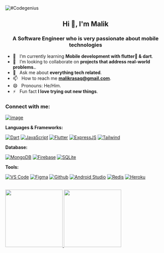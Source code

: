 <img src="https://github.com/malikrasaq/malikrasaq/blob/0a3bc70101be79da9c86721a0646c5c79d8d6a96/Twitter%20header.png" alt="#Codegenius">

<h2 align="center">Hi 👋, I'm Malik</h2>
<h3 align="center">A Software Engineer who is very passionate about mobile technologies</h3>


- 🌱 &nbsp; I’m currently learning **Mobile development with flutter💙 & dart**.
- 👯 &nbsp; I’m looking to collaborate on **projects that address real-world problems.**.
- 💬 &nbsp; Ask me about **everything tech related**.
- 📫 &nbsp; How to reach me **malikrasaq@gmail.com**.
- 😄 &nbsp; Pronouns: He/Him.
- ⚡ &nbsp; Fun fact **I love trying out new things**.

### Connect with me:
[![image](https://img.shields.io/badge/Twitter-1DA1F2?style=for-the-badge&logo=twitter&logoColor=white)](https://twitter.com/malikoras)


**Languages & Frameworks:** 

[![Dart](https://img.shields.io/badge/Dart-6FB6F9?style=for-the-badge&logo=dart&logoColor=blue)](https://dart.dev)
[![JavaScript](https://img.shields.io/badge/JavaScript-323330?style=for-the-badge&logo=javascript&logoColor=F7DF1E)](https://developer.mozilla.org/en-US/docs/Web/JavaScript)
[![Flutter](https://img.shields.io/badge/Flutter-FFFFFF?style=for-the-badge&logo=flutter&logoColor=blue)](https://flutter.dev)
[![ExpressJS](https://img.shields.io/badge/ExpressJS-092E20?style=for-the-badge&logo=express&logoColor=green)](https://expressjs.com/)
[![Tailwind](https://img.shields.io/badge/Tailwind-60BEF8?style=for-the-badge&logo=tailwindcss&logoColor=blue)](https://tailwindcss.com/)


**Database:**   

[![MongoDB](https://img.shields.io/badge/MongoDB-29751A?style=for-the-badge&logo=mongodb&logoColor=green)](https://www.mongodb.com/)
[![Firebase](https://img.shields.io/badge/Firebase-F4CB2A?style=for-the-badge&logo=firebase&logoColor=orange)](https://firebase.google.com/)
[![SQLite](https://img.shields.io/badge/SQLite-07405E?style=for-the-badge&logo=sqlite&logoColor=white)](https://www.sqlite.org/index.html)

**Tools:**

[![VS Code](https://img.shields.io/badge/Visual_Studio_Code-0078D4?style=for-the-badge&logo=visual%20studio%20code&logoColor=white)](https://code.visualstudio.com/)
[![Figma](https://img.shields.io/badge/Figma-1AC61A?style=for-the-badge&logo=figma&logoColor=blue)](https://www.figma.com/)
[![Github](https://img.shields.io/badge/GitHub-100000?style=for-the-badge&logo=github&logoColor=white)](https://github.com/)
[![Android Studio](https://img.shields.io/badge/Android_Studio-29751A?style=for-the-badge&logo=android%20studio&logoColor=white)](https://developer.android.com/studio)
[![Redis](https://img.shields.io/badge/redis-%23DD0031.svg?&style=for-the-badge&logo=redis&logoColor=white)](https://redis.io/)
[![Heroku](https://img.shields.io/badge/Heroku-430098?style=for-the-badge&logo=heroku&logoColor=white)](https://www.heroku.com/)


<br/>

<a href="https://github.com/chyke007">
  <img height="180em" src="https://github-readme-stats.vercel.app/api?username=malikrasaq&theme=buefy&show_icons=true" />
  <img height="180em" src="https://github-readme-stats.vercel.app/api/top-langs/?username=malikrasaq&theme=buefy&layout=compact" />
</a>

<br/>

